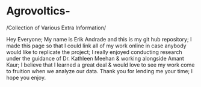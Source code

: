 # Agrovoltics-
/Collection of Various Extra Information/

Hey Everyone;
My name is Erik Andrade and this is my git hub repository; I made this page so that I could link all of my work online in case anybody would like to replicate the project; I really enjoyed conducting research under the guidance of Dr. Kathleen Meehan & working alongside Amant Kaur; I believe that I learned a great deal & would love to see my work come to fruition when we analyze our data.
Thank you for lending me your time;
I hope you enjoy.
